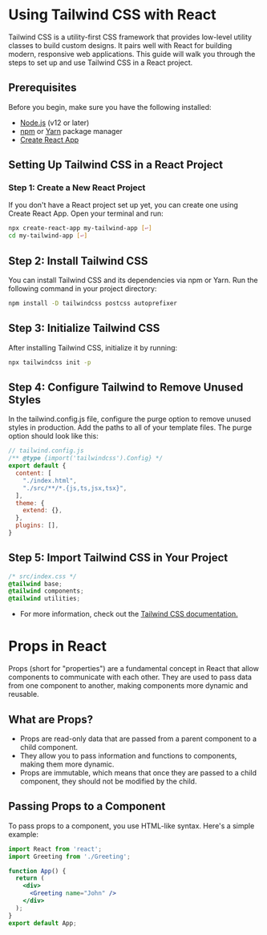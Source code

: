 # Using Tailwind CSS with React

Tailwind CSS is a utility-first CSS framework that provides low-level utility classes to build custom designs. It pairs well with React for building modern, responsive web applications. This guide will walk you through the steps to set up and use Tailwind CSS in a React project.

## Prerequisites

Before you begin, make sure you have the following installed:

- [Node.js](https://nodejs.org/) (v12 or later)
- [npm](https://www.npmjs.com/) or [Yarn](https://yarnpkg.com/) package manager
- [Create React App](https://reactjs.org/docs/create-a-new-react-app.html)

## Setting Up Tailwind CSS in a React Project

### Step 1: Create a New React Project

If you don't have a React project set up yet, you can create one using Create React App. Open your terminal and run:

```bash
npx create-react-app my-tailwind-app [↩]
cd my-tailwind-app [↩]
```
## Step 2: Install Tailwind CSS
You can install Tailwind CSS and its dependencies via npm or Yarn. Run the following command in your project directory:

```bash
npm install -D tailwindcss postcss autoprefixer
```
## Step 3: Initialize Tailwind CSS
After installing Tailwind CSS, initialize it by running:

```bash
npx tailwindcss init -p
```

## Step 4: Configure Tailwind to Remove Unused Styles
In the tailwind.config.js file, configure the purge option to remove unused styles in production. Add the paths to all of your template files. The purge option should look like this:

```Javascript
// tailwind.config.js
/** @type {import('tailwindcss').Config} */
export default {
  content: [
    "./index.html",
    "./src/**/*.{js,ts,jsx,tsx}",
  ],
  theme: {
    extend: {},
  },
  plugins: [],
}
```
## Step 5: Import Tailwind CSS in Your Project
```css
/* src/index.css */
@tailwind base;
@tailwind components;
@tailwind utilities;
```

- For more information, check out the [Tailwind CSS documentation.](https://tailwindcss.com/docs/installation)



# Props in React

Props (short for "properties") are a fundamental concept in React that allow components to communicate with each other. They are used to pass data from one component to another, making components more dynamic and reusable.

## What are Props?

- Props are read-only data that are passed from a parent component to a child component.
- They allow you to pass information and functions to components, making them more dynamic.
- Props are immutable, which means that once they are passed to a child component, they should not be modified by the child.

## Passing Props to a Component

To pass props to a component, you use HTML-like syntax. Here's a simple example:

```jsx
import React from 'react';
import Greeting from './Greeting';

function App() {
  return (
    <div>
      <Greeting name="John" />
    </div>
  );
}
export default App;
```

